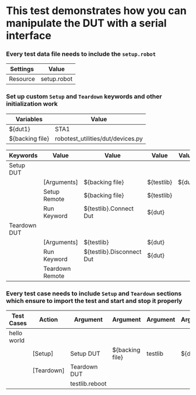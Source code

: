 # This test demonstrates how you can manipulate the DUT with a serial interface

### Every test data file needs to include the `setup.robot`
| Settings | Value |
| -------- | ----- |
| Resource | setup.robot |

### Set up custom `Setup` and `Teardown` keywords and other initialization work
| Variables | Value |
|---|---|
| ${dut1} | STA1 |
| ${backing file} | robotest_utilities/dut/devices.py |

| Keywords | Value | Value | Value | Value | Value |
|---|---|---|---|---|---|
| Setup DUT |
| | [Arguments] | ${backing file} | ${testlib} | ${dut} |
| | Setup Remote | ${backing file} | ${testlib} |
| | Run Keyword | ${testlib}.Connect Dut | ${dut} |
| Teardown DUT |
| | [Arguments] | ${testlib} | ${dut} |
| | Run Keyword | ${testlib}.Disconnect Dut | ${dut} |
| | Teardown Remote |

### Every test case needs to include `Setup` and `Teardown` sections which ensure to import the test and start and stop it properly
| Test Cases | Action | Argument | Argument | Argument | Argument | Argument |
| ---------- | ------ | -------- | -------- | -------- | -------- | -------- |
| hello world |  |  |  |  |  |  |
|  | [Setup] | Setup DUT | ${backing file} | testlib | ${dut1} |  |
|  | [Teardown] | Teardown DUT |  |  |  |  |
|  |  | testlib.reboot |  |  |  |  |
